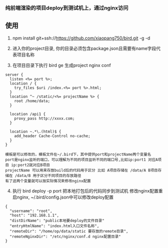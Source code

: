 ### 纯前端渲染的项目deploy到测试机上，通过nginx访问

## 使用

1. npm install git+ssh://https://github.com/xiaopang750/bird.git -g -d

2. 进入你的project目录, 你的目录必须包含package.json且需要有name字段代表项目名称

3. 在项目目录下执行 bird ge 生成project nginx conf

```
server {
  listen <%= port %>;
  location / {
    try_files $uri /index.<%= port %>.html;
  }
  location ^~ /static/<%= projectName %> {
    root /home/data;
  }

  location /api1 {
    proxy_pass http://xxxx.com;
  }

  location ~.*\.(html)$ {
    add_header Cache-Control no-cache;
  }
}

模板是可以修改的，模板文件在~/.bird下，其中提供port和projectName两个变量名
port是nginx监听的端口，可以理解为不同的项目监听不同的端口号,比如ip:port1 对应A项目 ip:port2就对应B项目
projectName 可以用来存放build后的代码用于区分 比如 A项目存储在 /data/A B项目存储在 /data/B 用于区分不同项目的存放路径
有了这两个变量就可以按实际情况来修改nginx配置
```

4. 执行 bird deploy -p port 把本地打包后的代码同步到测试机 修改nginx配置重启nginx, ~/.bird/config.json中可以修改deploy配置
```
{
  "username": "root",
  "host": "192.168.1.1",
  "distDirName": "public本地要deploy的文件目录"
  "entryHtmlName": "index.html入口文件名称",
  "remoteDir": "/home/op/data/static 要存放的remote目录",
  "remoteNginxDir": "/etc/nginx/conf.d nginx配置目录"
}
```
